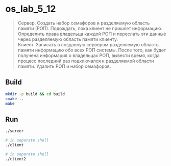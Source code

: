 # os_lab_5_12

> Сервер. Создать набор семафоров и разделяемую область памяти (РОП).
> Подождать, пока клиент не пришлет информацию.
> Определить права владельца каждой РОП и переслать эти данные
> через разделяемую область памяти клиенту.  
> Клиент. Записать в созданную сервером разделяемую область памяти
> информацию обо всех РОП системы. После того, как будет получена
> информация о владельцах РОП, вывести время, когда процесс
> последний раз подключался к разделяемой области памяти.
> Удалить РОП и набор семафоров.


## Build

```sh
mkdir -p build && cd build
cmake ..
make
```

## Run

```sh
./server

# in separate shell
./client

# in separate shell
./client2
```
